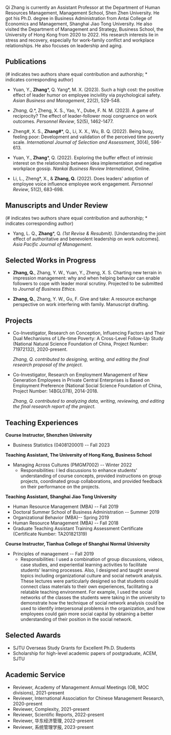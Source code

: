 Qi Zhang is currently an Assistant Professor at the  Department of Human Resources Management, Management School, Shen Zhen University. He got his Ph.D. degree in Business Administration from Antai College of Economics and Management, Shanghai Jiao Tong University. He also visited the Department of Management and Strategy, Business School, the University of Hong Kong from 2020 to 2022. His research interests lie in stress and recovery, especially for work-family conflict and workplace relationships. He also focuses on leadership and aging.

## Publications

(# indicates two authors share equal contribution and authorship; * indicates corresponding author)

- Yuan, Y., **Zhang***, Q. Yang*, M. X. (2023). Such a high cost: the positive effect of leader humor on employee incivility via psychological safety. _Asian Business and Management_, 22(2), 529-548.

- **Zhang*, Q.**, Zheng, X. S., Yao, Y., Dube, F. N. M. (2023). A game of reciprocity? The effect of leader-follower moqi congruence on work outcomes. _Personnel Review_, 52(5), 1462-1477.

- Zheng#, X. S., **Zhang#***, Q., Li, X. X., Wu, B. Q. (2022). Being busy, feeling poor: Development and validation of the perceived time poverty scale. _International Journal of Selection and Assessment_, 30(4), 596-613.
  
- Yuan, Y., **Zhang***, Q. (2022).  Exploring the buffer effect of intrinsic interest on the relationship between idea implementation and negative workplace gossip. _Nankai Business Review International_, Online.

- Li, L., Zheng*, X., & **Zhang, Q.** (2022). Does leaders' adoption of employee voice influence employee work engagement. _Personnel Review_, 51(2), 683-698.

## Manuscripts and Under Review

(# indicates two authors share equal contribution and authorship; * indicates corresponding author)

- Yang, L. Q., **Zhang***, Q.  _(1st Revise & Resubmit)_. [Understanding the joint effect of authoritative and benevolent leadership on work outcomes]. _Asia Pacific Journal of Management_.

## Selected Works in Progress

- **Zhang, Q.**, Zhang, Y. W., Yuan, Y., Zheng, X. S. Charting new terrain in impression management: why and when helping behavior can enable followers to cope with leader moral scrutiny. Projected to be submitted to _Journal of Business Ethics_.

- **Zhang, Q.**, Zhang, Y. W., Gu, F. Give and take: A resource exchange perspective on work interfering with family. Manuscript drafting.

## Projects

- Co-Investigator, Research on Conception, Influencing Factors and Their Dual Mechanisms of Life-time Poverty: A Cross-Level Follow-Up Study (National Natural Science Foundation of China, Project Number: 71972132), 2020-present.

  _Zhang, Q. contributed to designing, writing, and editing the final research proposal of the project_.

- Co-Investigator, Research on Employment Management of New Generation Employees in Private Central Enterprises is Based on Employment Preference (National Social Science Foundation of China, Project Number: 14BGL078), 2014-2018.

  _Zhang, Q. contributed to analyzing data, writing, reviewing, and editing the final research report of the project_.

## Teaching Experiences

  **Course Instructor, Shenzhen University**
  - Business Statistics (0408120001) -- Fall 2023

  **Teaching Assistant, The University of Hong Kong, Business School**
  - Managing Across Cultures (PMGM7002) -- Winter 2022
    - Responsibilities: I led discussions to enhance students' understanding of course concepts, provided instructions on group projects, coordinated group collaborations, and provided feedback on their performance on the projects.
    
  **Teaching Assistant, Shanghai Jiao Tong University**
  - Human Resource Management (MBA) -- Fall 2019
  - Doctoral Summer School of Business Administration -- Summer 2019
  - Organizational Behavior (MBA)-- Spring 2019
  - Human Resource Management (MBA) -- Fall 2018
  - Graduate Teaching Assistant Training Assessment Certificate (Certificate Number: TA201821319)

  **Course Instructor, Tianhua College of Shanghai Normal University**
  - Principles of management -- Fall 2019
    - Responsibilities: I used a combination of group discussions, videos, case studies, and experiential learning activities to facilitate students' learning processes. Also, I designed and taught several topics including organizational culture and social network analysis. These lectures were particularly designed so that students could connect class materials to their own experiences, facilitating a relatable teaching environment. For example, I used the social networks of the classes the students were taking in the university to demonstrate how the technique of social network analysis could be used to identify interpersonal problems in the organization, and how employees could gain more social capital by obtaining a better understanding of their position in the social network.

## Selected Awards
- SJTU Overseas Study Grants for Excellent Ph.D. Students
- Scholarship for high-level academic papers of postgraduate, ACEM, SJTU

## Academic Service
- Reviewer, Academy of Management Annual Meetings (OB, MOC divisions), 2021-present
- Reviewer, International Association for Chinese Management Research, 2020-present
- Reviewer, Complexity, 2021-present
- Reviewer, Scientific Reports, 2022-present
- Reviewer, 华东经济管理, 2022-present
- Reviewer, 系统管理学报, 2023-present

